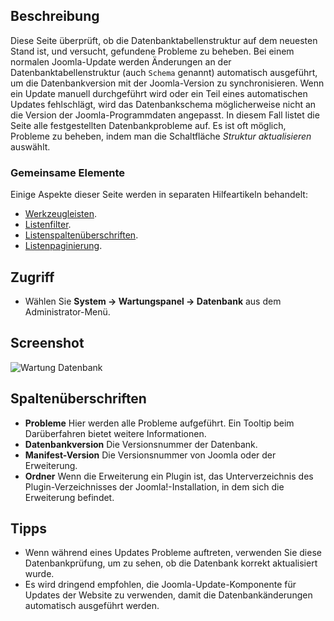 <!-- Filename: Help4.x:Information:_Database / Display title: Wartung: Datenbank -->

## Beschreibung

Diese Seite überprüft, ob die Datenbanktabellenstruktur auf dem neuesten Stand ist, und versucht, gefundene Probleme zu beheben. Bei einem normalen Joomla-Update werden Änderungen an der Datenbanktabellenstruktur (auch `Schema` genannt) automatisch ausgeführt, um die Datenbankversion mit der Joomla-Version zu synchronisieren. Wenn ein Update manuell durchgeführt wird oder ein Teil eines automatischen Updates fehlschlägt, wird das Datenbankschema möglicherweise nicht an die Version der Joomla-Programmdaten angepasst. In diesem Fall listet die Seite alle festgestellten Datenbankprobleme auf. Es ist oft möglich, Probleme zu beheben, indem man die Schaltfläche *Struktur aktualisieren* auswählt.

### Gemeinsame Elemente

Einige Aspekte dieser Seite werden in separaten Hilfeartikeln behandelt:

* [Werkzeugleisten](jdocmanual?article=help/common-elements/toolbars).
* [Listenfilter](jdocmanual?article=help/common-elements/list-filters).
* [Listenspaltenüberschriften](jdocmanual?article=help/common-elements/list-column-headers).
* [Listenpaginierung](jdocmanual?article=help/common-elements/list-pagination).

## Zugriff

- Wählen Sie **System → Wartungspanel → Datenbank** aus dem Administrator-Menü.

## Screenshot

![Wartung Datenbank](../../../de/images/maintenance/maintenance-database.png)

## Spaltenüberschriften

- **Probleme** Hier werden alle Probleme aufgeführt. Ein Tooltip beim Darüberfahren bietet weitere Informationen.
- **Datenbankversion** Die Versionsnummer der Datenbank.
- **Manifest-Version** Die Versionsnummer von Joomla oder der Erweiterung.
- **Ordner** Wenn die Erweiterung ein Plugin ist, das Unterverzeichnis des Plugin-Verzeichnisses der Joomla!-Installation, in dem sich die Erweiterung befindet.

## Tipps

- Wenn während eines Updates Probleme auftreten, verwenden Sie diese Datenbankprüfung, um zu sehen, ob die Datenbank korrekt aktualisiert wurde.
- Es wird dringend empfohlen, die Joomla-Update-Komponente für Updates der Website zu verwenden, damit die Datenbankänderungen automatisch ausgeführt werden.
